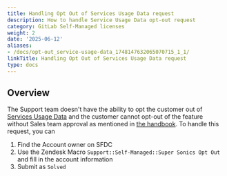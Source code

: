 ```yaml
---
title: Handling Opt Out of Services Usage Data request
description: How to handle Service Usage Data opt-out request
category: GitLab Self-Managed licenses
weight: 2
date: '2025-06-12'
aliases:
- /docs/opt-out_service-usage-data_1748147632065070715_1_1/
linkTitle: Handling Opt Out of Services Usage Data request
type: docs
---
```


## Overview

The Support team doesn't have the ability to opt the customer out of [Services Usage Data](/handbook/legal/privacy/customer-product-usage-information/) and the customer cannot opt-out of the feature without Sales team approval as mentioned in [the handbook](/handbook/sales/field-operations/order-processing/). To handle this request, you can

1. Find the Account owner on SFDC
1. Use the Zendesk Macro `Support::Self-Managed::Super Sonics Opt Out` and fill in the account information
1. Submit as `Solved`
